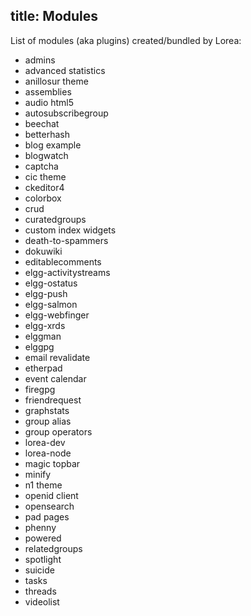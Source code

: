 title: Modules
----- 

List of modules (aka plugins) created/bundled by Lorea:

* admins
* advanced statistics
* anillosur theme
* assemblies
* audio html5
* autosubscribegroup
* beechat
* betterhash
* blog example
* blogwatch
* captcha
* cic theme
* ckeditor4
* colorbox
* crud
* curatedgroups
* custom index widgets
* death-to-spammers
* dokuwiki
* editablecomments
* elgg-activitystreams
* elgg-ostatus
* elgg-push
* elgg-salmon
* elgg-webfinger
* elgg-xrds
* elggman
* elggpg
* email revalidate
* etherpad
* event calendar
* firegpg
* friendrequest
* graphstats
* group alias
* group operators
* lorea-dev
* lorea-node
* magic topbar
* minify
* n1 theme
* openid client
* opensearch
* pad pages
* phenny
* powered
* relatedgroups
* spotlight
* suicide
* tasks
* threads
* videolist

